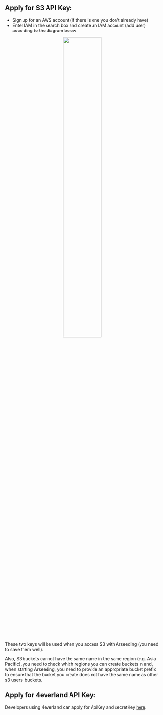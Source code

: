 ## Apply for S3 API Key:

- Sign up for an AWS account (if there is one you don't already have)
- Enter IAM in the search box and create an IAM account (add user) according to the diagram below

<div align="center"><img src="https://arseed.web3infra.dev/qCm8eSMWTuG4hxaDgqiOHVJuesVWCOOpi21-YH6NcOc" height="50%" width="50%"/></div>

These two keys will be used when you access S3 with Arseeding (you need to save them well).

Also, S3 buckets cannot have the same name in the same region (e.g. Asia Pacific), you need to check which regions you can create buckets in and, when starting Arseeding, you need to provide an appropriate bucket prefix to ensure that the bucket you create does not have the same name as other s3 users' buckets.

## Apply for 4everland API Key:

Developers using 4everland can apply for ApiKey and secretKey [here](https://dashboard.4everland.org/#/settings?tab=auth_tokens&sub=bucket_auth_tokens).